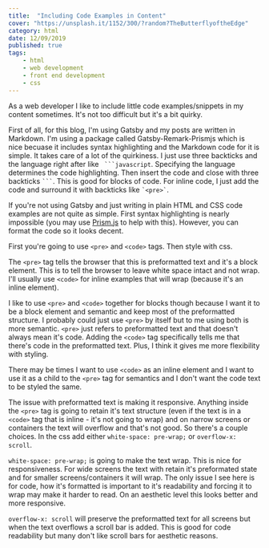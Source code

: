 ```yaml
---
title:  "Including Code Examples in Content" 
cover: "https://unsplash.it/1152/300/?random?TheButterflyoftheEdge"
category: html
date: 12/09/2019
published: true
tags:
    - html
    - web development
    - front end development
    - css
---
```


As a web developer I like to include little code examples/snippets in my content sometimes. It's not too difficult but it's a bit quirky.

First of all, for this blog, I'm using Gatsby and my posts are written in Markdown. I'm using a package called Gatsby-Remark-Prismjs which is nice becuase it includes syntax highlighting and the Markdown code for it is simple. It takes care of a lot of the quirkiness. I just use three backticks and the language right after like ` ```javascript`. Specifying the language determines the code highlighting. Then insert the code and close with three backticks ` ``` `. This is good for blocks of code. For inline code, I just add the code and surround it with backticks like `` `<pre>` ``. 

If you're not using Gatsby and just writing in plain HTML and CSS code examples are not quite as simple. First syntax highlighting is nearly impossible (you may use [Prism.js](https://prismjs.com/) to help with this). However, you can format the code so it looks decent.

First you're going to use `<pre>` and `<code>` tags. Then style with css. 

The `<pre>` tag tells the browser that this is preformatted text and it's a block element. This is to tell the browser to leave white space intact and not wrap. I'll usually use `<code>` for inline examples that will wrap (because it's an inline element).

I like to use `<pre>` and `<code>` together for blocks though because I want it to be a block element and semantic and keep most of the preformatted structure. I probably could just use `<pre>` by itself but to me using both is more semantic. `<pre>` just refers to preformatted text and that doesn't always mean it's code. Adding the `<code>` tag specifically tells me that there's code in the preformatted text. Plus, I think it gives me more flexibility with styling.

There may be times I want to use `<code>` as an inline element and I want to use it as a child to the `<pre>` tag for semantics and I don't want the code text to be styled the same.

The issue with preformatted text is making it responsive. Anything inside the `<pre>` tag is going to retain it's text structure (even if the text is in a `<code>` tag that is inline - it's not going to wrap) and on narrow screens or containers the text will overflow and that's not good. So there's a couple choices. In the css add either `white-space: pre-wrap;` or `overflow-x: scroll`.

`white-space: pre-wrap;` is going to make the text wrap. This is nice for responsiveness. For wide screens the text with retain it's preformated state and for smaller screens/containers it will wrap. The only issue I see here is for code, how it's formatted is important to it's readability and forcing it to wrap may make it harder to read. On an aesthetic level this looks better and more responsive.

`overflow-x: scroll` will preserve the preformatted text for all screens but when the text overflows a scroll bar is added. This is good for code readability but many don't like scroll bars for aesthetic reasons.

